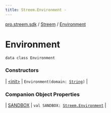 ```yaml
---
title: Streem.Environment - 
---
```


[pro.streem.sdk](../../index.html) / [Streem](../index.html) / [Environment](./index.html)

# Environment

`data class Environment`

### Constructors

| [&lt;init&gt;](-init-.html) | `Environment(domain: `[`String`](https://kotlinlang.org/api/latest/jvm/stdlib/kotlin/-string/index.html)`)` |

### Companion Object Properties

| [SANDBOX](-s-a-n-d-b-o-x.html) | `val SANDBOX: `[`Streem.Environment`](./index.html) |

